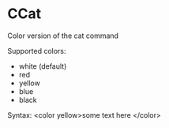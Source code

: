 # CCat
Color version of the cat command

Supported colors:
- white (default)
- red
- yellow
- blue
- black

Syntax: \<color yellow>some text here \</color>
